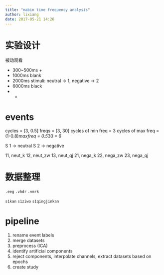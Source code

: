 ```yaml
---
title: "mabin time frequency analysis"
author: lixiang
date: 2017-05-21 14:26
---
```


# 实验设计

被动观看

* 300~500ms +
* 1000ms blank
* 2000ms stimuli: neutral -> 1, negative -> 2
* 6000ms black
* -

# events

cycles = [3, 0.5]
freqs = [3, 30]
cycles of min freq = 3
cycles of max freq = (1-0.8)*maxfreq = 0.5*30 = 6

S  1 -> neutral
S  2 -> negative

11, neut_k
12, neut_zw
13, neut_qj
21, nega_k
22, nega_zw
23, nega_qj

# 数据整理

`.eeg`
`.vhdr`
`.vmrk`

`s1kan` `s1ziwo` `s1qingjinkan`

# pipeline

1. rename event labels
2. merge datasets
3. preprocess (ICA)
4. identify artificial components
5. reject components, interpolate channels, extract datasets based on epochs
6. create study
